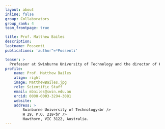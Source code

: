 ```yaml
---
layout: about
inline: false
group: Collaborators
group_rank: 4
team_frontpage: true

title: Prof. Matthew Bailes
description: 
lastname: Possenti
publications: 'author^=*Possenti'

teaser: >
  Professor at Swinburne University of Technology and the director of OzGrav centre of excellence
profile:
    name: Prof. Matthew Bailes
    align: right
    image: MatthewBailes.jpg
    role: Scientific Staff
    email: mbailes@swin.edu.au
    orcid: 0000-0003-3294-3081
    website:
    address: >
        Swinburne University of Technology<br />
        H 29, P.O. 218<br />
        Hawthorn, VIC 3122, Australia.
---
```


